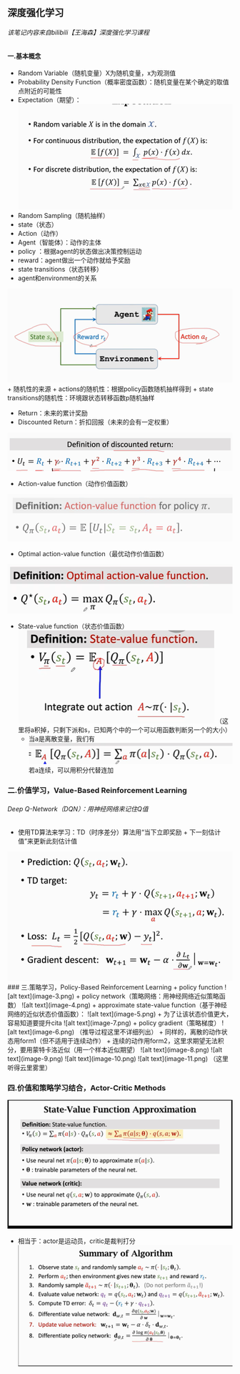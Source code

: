 ## 深度强化学习
###### 该笔记内容来自bilibili【王海森】深度强化学习课程

#### 一.基本概念
+ Random Variable（随机变量）X为随机变量，x为观测值
+ Probability Density Function（概率密度函数）：随机变量在某个确定的取值点附近的可能性
+ Expectation（期望）：
   <img src="屏幕截图 2025-09-26 214307.png">
+ Random Sampling（随机抽样）
+ state（状态）
+ Action（动作）
+ Agent（智能体）：动作的主体
+ policy ：根据agent的状态做出决策控制运动
+ reward：agent做出一个动作就给予奖励
+ state transitions（状态转移）
+ agent和environment的关系
<img src="屏幕截图 2025-09-26 215901.png">
+ 随机性的来源
   + actions的随机性：根据policy函数随机抽样得到
   + state transitions的随机性：环境跟状态转移函数p随机抽样

+ Return：未来的累计奖励
 + Discounted Return：折扣回报（未来的会有一定权重）
  <img src="屏幕截图 2025-09-26 232028.png">

 + Action-value function（动作价值函数）
 <img src="屏幕截图 2025-09-26 232615.png">

 + Optimal action-value function（最优动作价值函数）
<img src="屏幕截图 2025-09-26 232747.png">

 + State-value function（状态价值函数）
  ![alt text](image-1.png)
  （这里将a积掉，只剩下派和s，已知两个中的一个可以用函数判断另一个的大小）
   + 当a是离散变量，我们有
  ![alt text](image-2.png) 
  若a连续，可以用积分代替连加
### 二.价值学习，Value-Based Reinforcement Learning
###### Deep Q-Network（DQN）：用神经网络来记住Q值
+ 使用TD算法来学习：TD（时序差分）算法用“当下立即奖励 + 下一刻估计值”来更新此刻估计值
<img src="image.png">
### 三.策略学习，Policy-Based Reinforcement Learning
+ policy function
![alt text](image-3.png)
+ policy network（策略网络：用神经网络近似策略函数）
![alt text](image-4.png)
+ approximate state-value function（基于神经网络的近似状态价值函数）：
![alt text](image-5.png)
  + 为了让该状态价值更大，容易知道要提升cita
![alt text](image-7.png)
+ policy gradient（策略梯度）
![alt text](image-6.png)
（推导过程这里不详细列出）
  + 同样的，离散的动作状态用form1（但不适用于连续动作）
  + 连续的动作用form2，这里求期望无法积分，要用蒙特卡洛近似（用一个样本近似期望）
  ![alt text](image-8.png)
  ![alt text](image-9.png)
  ![alt text](image-10.png)
  ![alt text](image-11.png)
  （这里听得云里雾里）

### 四.价值和策略学习结合，Actor-Critic Methods
![alt text](image-12.png)
+ 相当于：actor是运动员，critic是裁判打分
![alt text](image-13.png)

